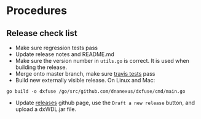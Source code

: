 # Procedures

## Release check list
- Make sure regression tests pass
- Update release notes and README.md
- Make sure the version number in `utils.go` is correct. It is used
when building the release.
- Merge onto master branch, make sure [travis tests](https://travis-ci.org/dnanexus/dxfuse) pass
- Build new externally visible release.
On Linux and Mac:
```
go build -o dxfuse /go/src/github.com/dnanexus/dxfuse/cmd/main.go
```
- Update [releases](https://github.com/dnanexus/dxfuse/releases) github page,
  use the `Draft a new release` button, and upload a dxWDL.jar file.
